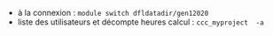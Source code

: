 - à la connexion : ```module switch dfldatadir/gen12020```
- liste des utilisateurs et décompte heures calcul : ```ccc_myproject  -a```
